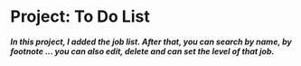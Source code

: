 # Project: To Do List

***In this project, I added the job list. After that, you can search by name, by footnote ... you can also edit, delete and can set the level of that job.***

